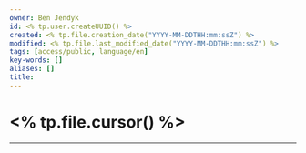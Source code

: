 ```yaml
---
owner: Ben Jendyk
id: <% tp.user.createUUID() %>
created: <% tp.file.creation_date("YYYY-MM-DDTHH:mm:ssZ") %>
modified: <% tp.file.last_modified_date("YYYY-MM-DDTHH:mm:ssZ") %>
tags: [access/public, language/en]
key-words: []
aliases: []
title:
---
```


# <% tp.file.cursor() %>

---

	